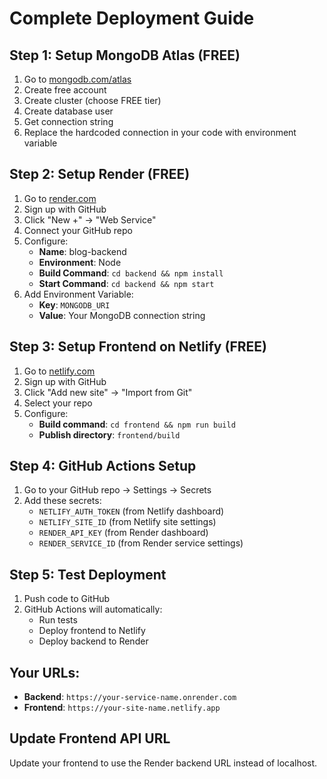 # Complete Deployment Guide

## Step 1: Setup MongoDB Atlas (FREE)
1. Go to [mongodb.com/atlas](https://mongodb.com/atlas)
2. Create free account
3. Create cluster (choose FREE tier)
4. Create database user
5. Get connection string
6. Replace the hardcoded connection in your code with environment variable

## Step 2: Setup Render (FREE)
1. Go to [render.com](https://render.com)
2. Sign up with GitHub
3. Click "New +" → "Web Service"
4. Connect your GitHub repo
5. Configure:
   - **Name**: blog-backend
   - **Environment**: Node
   - **Build Command**: `cd backend && npm install`
   - **Start Command**: `cd backend && npm start`
6. Add Environment Variable:
   - **Key**: `MONGODB_URI`
   - **Value**: Your MongoDB connection string

## Step 3: Setup Frontend on Netlify (FREE)
1. Go to [netlify.com](https://netlify.com)
2. Sign up with GitHub
3. Click "Add new site" → "Import from Git"
4. Select your repo
5. Configure:
   - **Build command**: `cd frontend && npm run build`
   - **Publish directory**: `frontend/build`

## Step 4: GitHub Actions Setup
1. Go to your GitHub repo → Settings → Secrets
2. Add these secrets:
   - `NETLIFY_AUTH_TOKEN` (from Netlify dashboard)
   - `NETLIFY_SITE_ID` (from Netlify site settings)
   - `RENDER_API_KEY` (from Render dashboard)
   - `RENDER_SERVICE_ID` (from Render service settings)

## Step 5: Test Deployment
1. Push code to GitHub
2. GitHub Actions will automatically:
   - Run tests
   - Deploy frontend to Netlify
   - Deploy backend to Render

## Your URLs:
- **Backend**: `https://your-service-name.onrender.com`
- **Frontend**: `https://your-site-name.netlify.app`

## Update Frontend API URL
Update your frontend to use the Render backend URL instead of localhost.